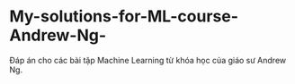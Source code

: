 # My-solutions-for-ML-course-Andrew-Ng-
Đáp án cho các bài tập Machine Learning từ khóa học của giáo sư Andrew Ng.
